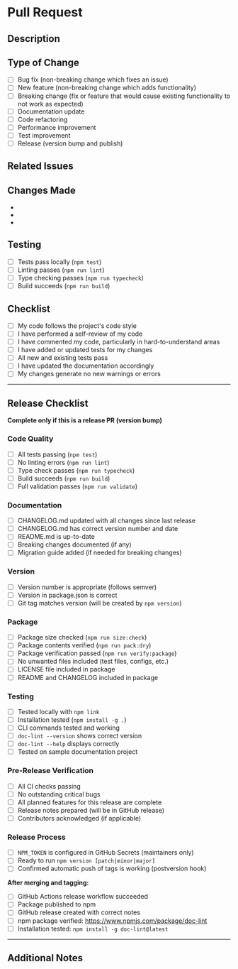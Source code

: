# Pull Request

## Description

<!-- Provide a clear and concise description of your changes -->

## Type of Change

<!-- Mark the relevant option with an "x" -->

- [ ] Bug fix (non-breaking change which fixes an issue)
- [ ] New feature (non-breaking change which adds functionality)
- [ ] Breaking change (fix or feature that would cause existing functionality to not work as expected)
- [ ] Documentation update
- [ ] Code refactoring
- [ ] Performance improvement
- [ ] Test improvement
- [ ] Release (version bump and publish)

## Related Issues

<!-- Link to related issues, e.g., "Closes #123" or "Fixes #456" -->

## Changes Made

<!-- List the main changes in bullet points -->

-
-
-

## Testing

<!-- Describe the tests you ran and how to reproduce them -->

- [ ] Tests pass locally (`npm test`)
- [ ] Linting passes (`npm run lint`)
- [ ] Type checking passes (`npm run typecheck`)
- [ ] Build succeeds (`npm run build`)

## Checklist

<!-- Mark completed items with an "x" -->

- [ ] My code follows the project's code style
- [ ] I have performed a self-review of my code
- [ ] I have commented my code, particularly in hard-to-understand areas
- [ ] I have added or updated tests for my changes
- [ ] All new and existing tests pass
- [ ] I have updated the documentation accordingly
- [ ] My changes generate no new warnings or errors

---

## Release Checklist

<!-- Only complete this section for release PRs -->

**Complete only if this is a release PR (version bump)**

### Code Quality

- [ ] All tests passing (`npm test`)
- [ ] No linting errors (`npm run lint`)
- [ ] Type check passes (`npm run typecheck`)
- [ ] Build succeeds (`npm run build`)
- [ ] Full validation passes (`npm run validate`)

### Documentation

- [ ] CHANGELOG.md updated with all changes since last release
- [ ] CHANGELOG.md has correct version number and date
- [ ] README.md is up-to-date
- [ ] Breaking changes documented (if any)
- [ ] Migration guide added (if needed for breaking changes)

### Version

- [ ] Version number is appropriate (follows semver)
- [ ] Version in package.json is correct
- [ ] Git tag matches version (will be created by `npm version`)

### Package

- [ ] Package size checked (`npm run size:check`)
- [ ] Package contents verified (`npm run pack:dry`)
- [ ] Package verification passed (`npm run verify:package`)
- [ ] No unwanted files included (test files, configs, etc.)
- [ ] LICENSE file included in package
- [ ] README and CHANGELOG included in package

### Testing

- [ ] Tested locally with `npm link`
- [ ] Installation tested (`npm install -g .`)
- [ ] CLI commands tested and working
- [ ] `doc-lint --version` shows correct version
- [ ] `doc-lint --help` displays correctly
- [ ] Tested on sample documentation project

### Pre-Release Verification

- [ ] All CI checks passing
- [ ] No outstanding critical bugs
- [ ] All planned features for this release are complete
- [ ] Release notes prepared (will be in GitHub release)
- [ ] Contributors acknowledged (if applicable)

### Release Process

- [ ] `NPM_TOKEN` is configured in GitHub Secrets (maintainers only)
- [ ] Ready to run `npm version [patch|minor|major]`
- [ ] Confirmed automatic push of tags is working (postversion hook)

**After merging and tagging:**

- [ ] GitHub Actions release workflow succeeded
- [ ] Package published to npm
- [ ] GitHub release created with correct notes
- [ ] npm package verified: https://www.npmjs.com/package/doc-lint
- [ ] Installation tested: `npm install -g doc-lint@latest`

---

## Additional Notes

<!-- Any additional information that reviewers should know -->
